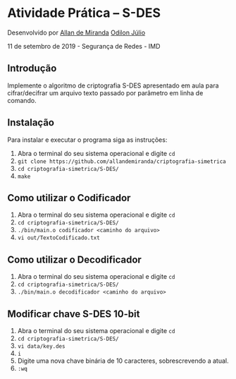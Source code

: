# Atividade Prática – S-DES

Desenvolvido  por   [Allan de Miranda](https://github.com/allandemiranda)
                    [Odilon Júlio](https://github.com/OdilonJulio)

11 de setembro de 2019 - Segurança de Redes - IMD

## Introdução

Implemente o algoritmo de criptografia S-DES apresentado em aula para cifrar/decifrar um
arquivo texto passado por parâmetro em linha de comando.

## Instalação

Para instalar e executar o programa siga as instruções:

1. Abra o terminal do seu sistema operacional e digite `cd`
2. `git clone https://github.com/allandemiranda/criptografia-simetrica`
3. `cd criptografia-simetrica/S-DES/`
4. `make`

## Como utilizar o Codificador

1. Abra o terminal do seu sistema operacional e digite `cd`
2. `cd criptografia-simetrica/S-DES/`
3. `./bin/main.o codificador <caminho do arquivo>`
4. `vi out/TextoCodificado.txt`

## Como utilizar o Decodificador

1. Abra o terminal do seu sistema operacional e digite `cd`
2. `cd criptografia-simetrica/S-DES/`
3. `./bin/main.o decodificador <caminho do arquivo>`

## Modificar chave S-DES 10-bit

1. Abra o terminal do seu sistema operacional e digite `cd`
2. `cd criptografia-simetrica/S-DES/`
3. `vi data/key.des`
4. `i`
5. Digite uma nova chave binária de 10 caracteres, sobrescrevendo a atual.
6. `:wq`